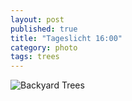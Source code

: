 ```yaml
---
layout: post
published: true
title: "Tageslicht 16:00"
category: photo
tags: trees
---
```


![Backyard Trees](http://31.media.tumblr.com/dab153182c16cdeed56176431bfcf7a2/tumblr_mvannl6Pg71rive1ro1_500.jpg)
